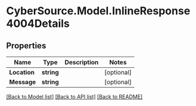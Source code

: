 # CyberSource.Model.InlineResponse4004Details
## Properties

Name | Type | Description | Notes
------------ | ------------- | ------------- | -------------
**Location** | **string** |  | [optional] 
**Message** | **string** |  | [optional] 

[[Back to Model list]](../README.md#documentation-for-models) [[Back to API list]](../README.md#documentation-for-api-endpoints) [[Back to README]](../README.md)

